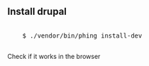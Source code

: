 <h2>Install drupal</h2>
          <pre class="hljs"><div>
    $ ./vendor/bin/phing install-dev
          </div></pre>
          <p>Check if it works in the browser</p>
        